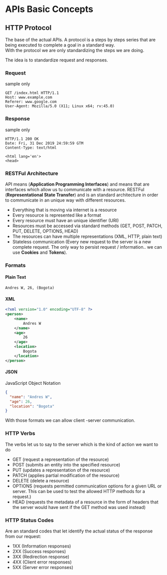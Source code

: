 # APIs Basic Concepts

## HTTP Protocol

The base of the actual APIs. A protocol is a steps by steps series that are being executed to complete a goal in a standard way.  
With the protocol we are only standardizing the steps we are doing.

The idea is to standardize request and responses.

### Request

sample only

```shell
GET /index.html HTTP/1.1
Host: www.example.com
Referer: www.google.com
User-Agent: Mozilla/5.0 (X11; Linux x64; rv:45.0)
```

### Response

sample only

```shell
HTTP/1.1 200 OK
Date: Fri, 31 Dec 2019 24:59:59 GTM
Content-Type: text/html

<html lang='en'>
<head>
```

### RESTFul Architecture

API means (**Application Programming Interfaces**) and means that are interfaces which allow us tu communicate with a resource. RESTFul (**Representational State Transfer**) and is an standard architecture in order to communicate in an unique way with different resources.
- Everything that is moving via internet is a resource
- Every resource is represented like a format
- Every resource must have an unique identifier (URI)
- Resources must be accessed via standard methods (GET, POST, PATCH, PUT, DELETE, OPTIONS, HEAD)
- The resources can have multiple representations (XML, HTTP, plain text)
- Stateless communication (Every new request to the server is a new complete request. The only way to persist request / information.. we can use **Cookies** and **Tokens**).

### Formats

#### Plain Text

```text
Andres W, 26, (Bogota)
```

#### XML

```xml
<?xml version="1.0" encoding="UTF-8" ?>
<person>
    <name>
        Andres W
    </name>
    <age>
        26
    </age>
    <location>
        Bogota
    </location>
</person>
```

#### JSON

JavaScript Object Notation

```json
{
  "name": "Andres W",
  "age": 26,
  "location": "Bogota"
}
```

With those formats we can allow client -server communication.

### HTTP Verbs

The verbs let us to say to the server which is the kind of action we want to do

- GET (request a representation of the resource)
- POST (submits an entity into the specified resource)
- PUT (updates a representation of the resource)
- PATCH (applies partial modification of the resource)
- DELETE (delete a resource)
- OPTIONS (requests permitted communication options for a given URL or server. This can be used to test the allowed HTTP methods for a request.)
- HEAD (requests the metadata of a resource in the form of headers that the server would have sent if the GET method was used instead)

### HTTP Status Codes

Are an standard codes that let identify the actual status of the response from our request:

- 1XX (Information responses)
- 2XX (Success responses)
- 3XX (Redirection response)
- 4XX (Client error responses)
- 5XX (Server error responses)
